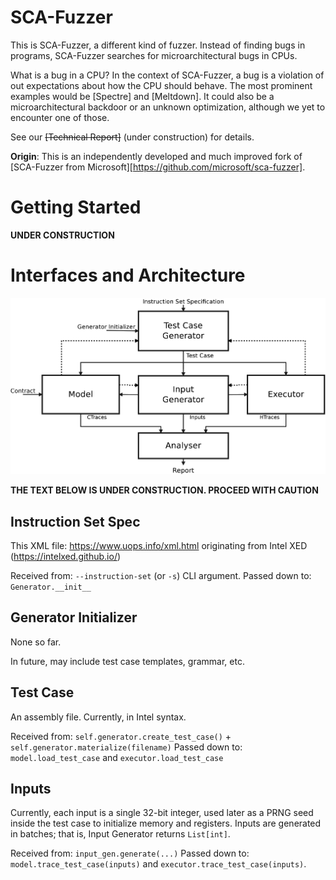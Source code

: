 # SCA-Fuzzer

This is SCA-Fuzzer, a different kind of fuzzer.
Instead of finding bugs in programs, SCA-Fuzzer searches for microarchitectural bugs in CPUs.

What is a bug in a CPU?
In the context of SCA-Fuzzer, a bug is a violation of out expectations about how the CPU should behave.
The most prominent examples would be [Spectre] and [Meltdown].
It could also be a microarchitectural backdoor or an unknown optimization, although we yet to encounter one of those.

See our ~~[Technical Report]~~ (under construction) for details.


**Origin**: This is an independently developed and much improved fork of [SCA-Fuzzer from Microsoft][https://github.com/microsoft/sca-fuzzer].

# Getting Started

**UNDER CONSTRUCTION**

# Interfaces and Architecture

![architecture](Arch.png)

**THE TEXT BELOW IS UNDER CONSTRUCTION. PROCEED WITH CAUTION**


## Instruction Set Spec
This XML file: https://www.uops.info/xml.html originating from Intel XED (https://intelxed.github.io/)

Received from: `--instruction-set` (or `-s`) CLI argument.
Passed down to: `Generator.__init__`


## Generator Initializer
None so far.

In future, may include test case templates, grammar, etc.

## Test Case
An assembly file. Currently, in Intel syntax.

Received from: `self.generator.create_test_case()` + `self.generator.materialize(filename)`
Passed down to: `model.load_test_case` and `executor.load_test_case`


## Inputs
Currently, each input is a single 32-bit integer, used later as a PRNG seed inside the test case to initialize memory and registers.
Inputs are generated in batches; that is, Input Generator returns `List[int]`.

Received from: `input_gen.generate(...)`
Passed down to: `model.trace_test_case(inputs)` and `executor.trace_test_case(inputs)`.
